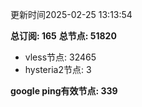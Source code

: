 更新时间2025-02-25 13:13:54

**总订阅: 165**
**总节点: 51820**
- vless节点: 32465
- hysteria2节点: 3

**google ping有效节点: 339**

